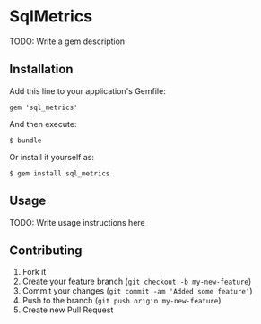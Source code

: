 # SqlMetrics

TODO: Write a gem description

## Installation

Add this line to your application's Gemfile:

    gem 'sql_metrics'

And then execute:

    $ bundle

Or install it yourself as:

    $ gem install sql_metrics

## Usage

TODO: Write usage instructions here

## Contributing

1. Fork it
2. Create your feature branch (`git checkout -b my-new-feature`)
3. Commit your changes (`git commit -am 'Added some feature'`)
4. Push to the branch (`git push origin my-new-feature`)
5. Create new Pull Request
